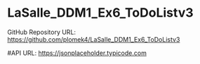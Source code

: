 # LaSalle_DDM1_Ex6_ToDoListv3

GitHub Repository URL:
https://github.com/plomek4/LaSalle_DDM1_Ex6_ToDoListv3

#API URL:
https://jsonplaceholder.typicode.com
